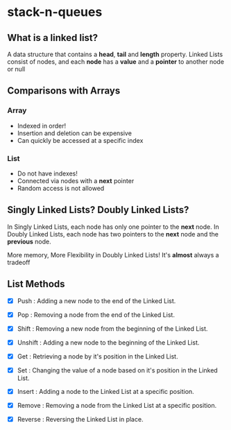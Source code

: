 # stack-n-queues

## What is a linked list?

A data structure that contains a **head**, **tail** and **length** property.
Linked Lists consist of nodes, and each **node** has a **value** and a **pointer** to another node or null

## Comparisons with Arrays

### Array

- Indexed in order!
- Insertion and deletion can be expensive
- Can quickly be accessed at a specific index

### List

- Do not have indexes!
- Connected via nodes with a **next** pointer
- Random access is not allowed

## Singly Linked Lists? Doubly Linked Lists?

In Singly Linked Lists, each node has only one pointer to the **next** node.
In Doubly Linked Lists, each node has two pointers to the **next** node and the **previous** node.

More memory, More Flexibility in Doubly Linked Lists! It's **almost** always a tradeoff

## List Methods

- [x] Push : Adding a new node to the end of the Linked List.

- [x] Pop : Removing a node from the end of the Linked List.

- [x] Shift : Removing a new node from the beginning of the Linked List.

- [x] Unshift : Adding a new node to the beginning of the Linked List.

- [x] Get : Retrieving a node by it's position in the Linked List.

- [x] Set : Changing the value of a node based on it's position in the Linked List.

- [x] Insert : Adding a node to the Linked List at a specific position.

- [x] Remove : Removing a node from the Linked List at a specific position.

- [x] Reverse : Reversing the Linked List in place.
